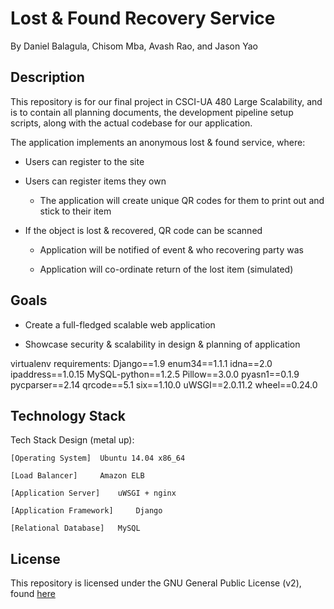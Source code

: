 # Lost & Found Recovery Service

By Daniel Balagula, Chisom Mba, Avash Rao, and Jason Yao

## Description

This repository is for our final project in CSCI-UA 480 Large Scalability, and is to contain all planning documents, 
the development pipeline setup scripts, along with the actual codebase for our application.

The application implements an anonymous lost & found service, where:

- Users can register to the site

- Users can register items they own

	- The application will create unique QR codes for them to print out and stick to their item

- If the object is lost & recovered, QR code can be scanned

	- Application will be notified of event & who recovering party was

	- Application will co-ordinate return of the lost item (simulated)

## Goals

- Create a full-fledged scalable web application

- Showcase security & scalability in design & planning of application

virtualenv requirements: 
Django==1.9
enum34==1.1.1
idna==2.0
ipaddress==1.0.15
MySQL-python==1.2.5
Pillow==3.0.0
pyasn1==0.1.9
pycparser==2.14
qrcode==5.1
six==1.10.0
uWSGI==2.0.11.2
wheel==0.24.0

## Technology Stack

Tech Stack Design (metal up):
 
	[Operating System]	Ubuntu 14.04 x86_64

	[Load Balancer]		Amazon ELB

	[Application Server]	uWSGI + nginx

	[Application Framework]		Django

	[Relational Database]	MySQL

## License

This repository is licensed under the GNU General Public License (v2), found [here](LICENSE)
